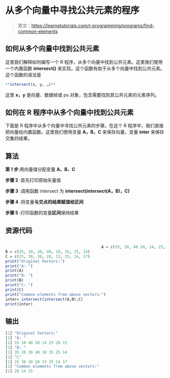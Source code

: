 # 从多个向量中寻找公共元素的程序

> 原文：<https://learnetutorials.com/r-programming/programs/find-common-elements>

## 如何从多个向量中找到公共元素

这里我们解释如何编写一个 R 程序，从多个向量中找到公共元素。这里我们使用一个内置函数 **intersect()** 来实现。这个函数有助于从多个向量中找到公共元素。这个函数的语法是

```r
**intersect(x, y, …)** 

```

这里 **x，y** 是向量、数据帧或 ps 对象，包含需要找到其公共元素的元素序列。

## 如何在 R 程序中从多个向量中找到公共元素

下面是 R 程序中从多个向量中寻找公共元素的步骤。在这个 R 程序中，我们直接把向量给内置函数。这里我们使用变量 **A，B，C** 来保存向量，变量 **inter** 来保存交集的结果。

## 算法

**第 1 步**:用向量值分配变量 **A、B、C**

**步骤 2** :首先打印原始矢量值

**步骤 3** :调用函数 intersect 为 **intersect(intersect(A，B)，C)**

**步骤 4** :将变量**与交点的结果赋值给区间**

**步骤 5** :打印函数的变量**区间**保持结果

## 资源代码

```r

                                          A = c(15, 10, 40 20, 14, 25, 29, 15)
B = c(35, 20, 30, 40, 18, 35, 25, 14)
C = c(25, 30, 30, 20, 13, 25, 14, 17)
print("Original Vectors:")
print("A: ")
print(A)
print("B: ")
print(B)
print("C: ")
print(C)
print("Common elements from above vectors:")
inter= intersect(intersect(A,B),C)
print(inter)

```

## 输出

```r
[1] "Original Vectors:"
[1] "A: "
[1] 15 10 40 20 14 25 29 15
[1] "B: "
[1] 35 20 30 40 18 35 25 14
[1] "C"
[1] 25 30 30 20 13 25 14 17
[1] "Common elements from above vectors:"
[1] 20 14 25 
```